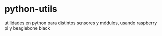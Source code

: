 # python-utils
utilidades en python para distintos sensores y módulos, usando raspberry pi  y beaglebone black
